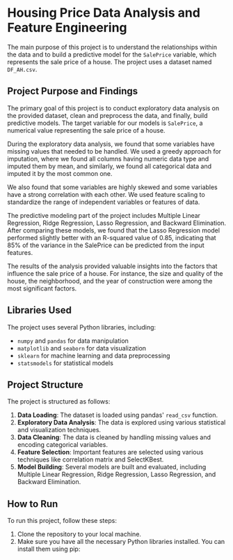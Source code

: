 # Housing Price Data Analysis and Feature Engineering 

The main purpose of this project is to understand the relationships within the data and to build a predictive model for the `SalePrice` variable, which represents the sale price of a house. The project uses a dataset named `DF_AH.csv`.

## Project Purpose and Findings

The primary goal of this project is to conduct exploratory data analysis on the provided dataset, clean and preprocess the data, and finally, build predictive models. The target variable for our models is `SalePrice`, a numerical value representing the sale price of a house.

During the exploratory data analysis, we found that some variables have missing values that needed to be handled. We used a greedy approach for imputation, where we found all columns having numeric data type and imputed them by mean, and similarly, we found all categorical data and imputed it by the most common one.

We also found that some variables are highly skewed and some variables have a strong correlation with each other. We used feature scaling to standardize the range of independent variables or features of data.

The predictive modeling part of the project includes Multiple Linear Regression, Ridge Regression, Lasso Regression, and Backward Elimination. After comparing these models, we found that the Lasso Regression model performed slightly better with an R-squared value of 0.85, indicating that 85% of the variance in the SalePrice can be predicted from the input features.

The results of the analysis provided valuable insights into the factors that influence the sale price of a house. For instance, the size and quality of the house, the neighborhood, and the year of construction were among the most significant factors.

## Libraries Used

The project uses several Python libraries, including:

- `numpy` and `pandas` for data manipulation
- `matplotlib` and `seaborn` for data visualization
- `sklearn` for machine learning and data preprocessing
- `statsmodels` for statistical models

## Project Structure

The project is structured as follows:

1. **Data Loading**: The dataset is loaded using pandas' `read_csv` function.
2. **Exploratory Data Analysis**: The data is explored using various statistical and visualization techniques.
3. **Data Cleaning**: The data is cleaned by handling missing values and encoding categorical variables.
4. **Feature Selection**: Important features are selected using various techniques like correlation matrix and SelectKBest.
5. **Model Building**: Several models are built and evaluated, including Multiple Linear Regression, Ridge Regression, Lasso Regression, and Backward Elimination.

## How to Run

To run this project, follow these steps:

1. Clone the repository to your local machine.
2. Make sure you have all the necessary Python libraries installed. You can install them using pip:
